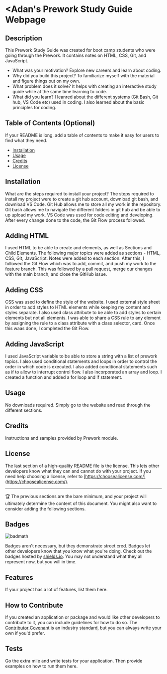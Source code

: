 # <Adan's Prework Study Guide Webpage
>

## Description

This Prework Study Guide was created for boot camp students who were going through the Prework. It contains notes on HTML, CSS, Git, and JavaScript.

- What was your motivation? Explore new careers and learn about coding.
- Why did you build this project? To familiarize myself with the material and figure things out on my own.  
- What problem does it solve? It helps with creating an interactive study guide while at the same time learning to code.
- What did you learn? I leanred about the different systems (Git Bash, Git hub, VS Code etc) used in coding.  I also learned about the basic principles for coding.

## Table of Contents (Optional)

If your README is long, add a table of contents to make it easy for users to find what they need.

- [Installation](#installation)
- [Usage](#usage)
- [Credits](#credits)
- [License](#license)

## Installation

What are the steps required to install your project? The steps required to install my project were to create a git hub account, download git bash, and download VS Code. Git Hub allows me to store all my work in the repository. Git bash allows me to navigate the different folders in git hub and be able to up upload my work.  VS Code was used for code editing and developing. After every change done to the code, the Git Flow process followed. 

## Adding HTML

I used HTML to be able to create <head> and <body> elements, as well as Sections and Child Elements. The following major topics were added as sections - HTML, CSS, Git, JavaScript. Notes were added to each section. After this, I followed the Git Flow which was to add, commit, and push my work to the feature branch.  This was followed by a pull request, merge our changes with the main branch, and close the GitHub issue.

## Adding CSS

CSS was used to define the style of the website.  I used external style sheet in order to add styles to HTML elements while keeping my content and styles separate. I also used class attribute to be able to add styles to certain elements but not all elements.  I was able to share a CSS rule to any element by assigning the rule to a class attribute with a class selector, card. Once this waas done, I completed the Git Flow.

## Adding JavaScript

I used JavaScript variable to be able to store a string with a list of prework topics. I also used conditional statements and loops in order to control the order in which code is executed. I also added conditional statements such as if to allow to interrupt control flow. I also incorporated an array and loop. I created a function and added a for loop and if statement.


## Usage

No downloads required. Simply go to the website and read through the different sections.

## Credits

Instructions and samples provided by Prework module.  

## License

The last section of a high-quality README file is the license. This lets other developers know what they can and cannot do with your project. If you need help choosing a license, refer to [https://choosealicense.com/](https://choosealicense.com/).

---

🏆 The previous sections are the bare minimum, and your project will ultimately determine the content of this document. You might also want to consider adding the following sections.

## Badges

![badmath](https://img.shields.io/github/languages/top/nielsenjared/badmath)

Badges aren't necessary, but they demonstrate street cred. Badges let other developers know that you know what you're doing. Check out the badges hosted by [shields.io](https://shields.io/). You may not understand what they all represent now, but you will in time.

## Features

If your project has a lot of features, list them here.

## How to Contribute

If you created an application or package and would like other developers to contribute to it, you can include guidelines for how to do so. The [Contributor Covenant](https://www.contributor-covenant.org/) is an industry standard, but you can always write your own if you'd prefer.

## Tests

Go the extra mile and write tests for your application. Then provide examples on how to run them here.